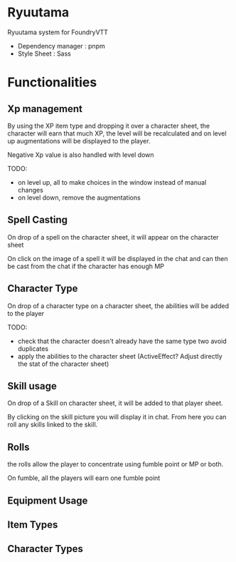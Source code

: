 # Ryuutama

Ryuutama system for FoundryVTT

- Dependency manager : pnpm
- Style Sheet : Sass

# Functionalities

## Xp management

By using the XP item type and dropping it over a character sheet, the character will earn that much XP, the level will be recalculated and on level up augmentations will be displayed to the player.

Negative Xp value is also handled with level down

TODO:

- on level up, all to make choices in the window instead of manual changes
- on level down, remove the augmentations

## Spell Casting

On drop of a spell on the character sheet, it will appear on the character sheet

On click on the image of a spell it will be displayed in the chat and can then be cast from the chat if the character has enough MP

## Character Type

On drop of a character type on a character sheet, the abilities will be added to the player

TODO:

- check that the character doesn't already have the same type two avoid duplicates
- apply the abilities to the character sheet (ActiveEffect? Adjust directly the stat of the character sheet)

## Skill usage

On drop of a Skill on character sheet, it will be added to that player sheet.

By clicking on the skill picture you will display it in chat. From here you can roll any skills linked to the skill.

## Rolls

the rolls allow the player to concentrate using fumble point or MP or both.

On fumble, all the players will earn one fumble point

## Equipment Usage

## Item Types

## Character Types
